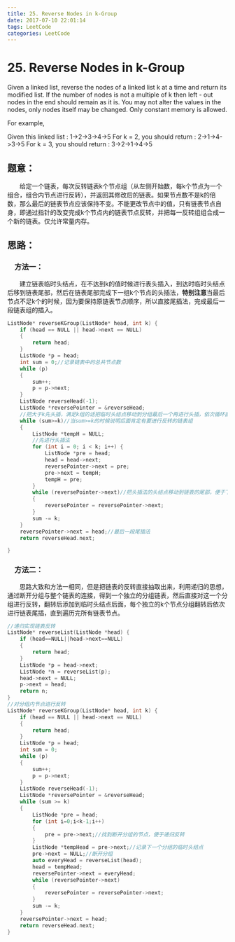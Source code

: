 ```yaml
---
title: 25. Reverse Nodes in k-Group
date: 2017-07-10 22:01:14
tags: LeetCode
categories: LeetCode
---
```


# 25. Reverse Nodes in k-Group

Given a linked list, reverse the nodes of a linked list k at a time and return its modified list.
If the number of nodes is not a multiple of k then left - out nodes in the end should remain as it is.
You may not alter the values in the nodes, only nodes itself may be changed.
Only constant memory is allowed.

For example,

Given this linked list : 1->2->3->4->5
For k = 2, you should return : 2->1->4->3->5
For k = 3, you should return : 3->2->1->4->5

<!--more-->

## 题意：

　　给定一个链表，每次反转链表k个节点组（从左侧开始数，每k个节点为一个组合，组合内节点进行反转），并返回其修改后的链表。如果节点数不是k的倍数，那么最后的链表节点应该保持不变。不能更改节点中的值，只有链表节点自身，即通过指针的改变完成k个节点内的链表节点反转，并把每一反转组组合成一个新的链表。仅允许常量内存。

## 思路：

### 　方法一：

　　建立链表临时头结点，在不达到k的值时候进行表头插入，到达时临时头结点后移到链表尾部，然后在链表尾部完成下一组k个节点的头插法，**特别注意**当最后节点不足k个的时候，因为要保持原链表节点顺序，所以直接尾插法，完成最后一段链表组的插入。

```c++
ListNode* reverseKGroup(ListNode* head, int k) {
	if (head == NULL || head->next == NULL)
	{
		return head;
	}
	ListNode *p = head;
	int sum = 0;//记录链表中的总共节点数
	while (p)
	{
		sum++;
		p = p->next;
	}
	ListNode reverseHead(-1);
	ListNode *reversePointer = &reverseHead;
	//把大于k先头插，满足k组的话把临时头结点移动到分组最后一个再进行头插，依次循环直到sum<k，组成成组链表
	while (sum>=k)//当sum>=k的时候说明后面肯定有要进行反转的链表组
	{
		ListNode *tempH = NULL;
		//先进行头插法
		for (int i = 0; i < k; i++) {
			ListNode *pre = head;
			head = head->next;
			reversePointer->next = pre;
			pre->next = tempH;
			tempH = pre;
		}
		while (reversePointer->next)//把头插法的头结点移动到链表的尾部，便于下一次头插或者尾插
		{
			reversePointer = reversePointer->next;
		}
		sum -= k;
	}
	reversePointer->next = head;//最后一段尾插法
	return reverseHead.next;

}
```

### 　方法二：

　　思路大致和方法一相同，但是把链表的反转直接抽取出来，利用递归的思想，通过断开分组与整个链表的连接，得到一个独立的分组链表，然后直接对这一个分组进行反转，翻转后添加到临时头结点后面，每个独立的k个节点分组翻转后依次进行链表尾插，直到遍历完所有链表节点。

```c++
//递归实现链表反转
ListNode* reverseList(ListNode *head) {
	if (head==NULL||head->next==NULL)
	{
		return head;
	}
	ListNode *p = head->next;
	ListNode *n = reverseList(p);
	head->next = NULL;
	p->next = head;
	return n;
}
//对分组内节点进行反转
ListNode* reverseKGroup(ListNode* head, int k) {
	if (head == NULL || head->next == NULL)
	{
		return head;
	}
	ListNode *p = head;
	int sum = 0;
	while (p)
	{
		sum++;
		p = p->next;
	}
	ListNode reverseHead(-1);
	ListNode *reversePointer = &reverseHead;
	while (sum >= k)
	{
		ListNode *pre = head;
		for (int i=0;i<k-1;i++)
		{
			pre = pre->next;//找到断开分组的节点，便于递归反转
		}
		ListNode *tempHead = pre->next;//记录下一个分组的临时头结点
		pre->next = NULL;//断开分组
		auto everyHead = reverseList(head);
		head = tempHead;
		reversePointer->next = everyHead;
		while (reversePointer->next)
		{
			reversePointer = reversePointer->next;
		}
		sum -= k;
	}
	reversePointer->next = head;
	return reverseHead.next;
}
```

